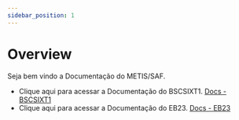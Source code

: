 ```yaml
---
sidebar_position: 1
---
```


# Overview

Seja bem vindo a Documentação do METIS/SAF.

- Clique aqui para acessar a Documentação do BSCSIXT1. [Docs - BSCSIXT1](./BSCSIXT1/bscsixt1.md)
- Clique aqui para acessar a Documentação do EB23. [Docs - EB23](./EB23/eb23-putty.md)